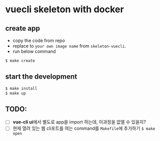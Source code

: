 # vuecli skeleton with docker

## create app
* copy the code from repo
* replace to `your own image name` from `skeleton-vuecli`.
* run below command
```bash
$ make create
```

## start the development
```bash
$ make install
$ make up
```

## TODO:
* [ ] **vue-cli ui**에서 별도로 app을 import 하는데, 이과정을 없앨 수 있을지?
* [ ] 현재 열려 있는 웹 cli포트를 여는 command를 `Makefile`에 추가하기 `$ make open`
